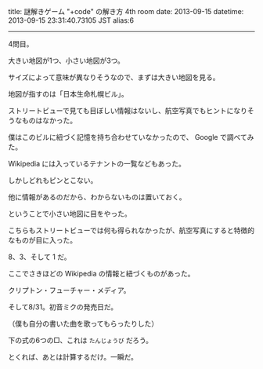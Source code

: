 title: 謎解きゲーム "+code" の解き方 4th room
date: 2013-09-15
datetime: 2013-09-15 23:31:40.73105 JST
alias:6

---

4問目。  

大きい地図が1つ、小さい地図が3つ。



サイズによって意味が異なりそうなので、まずは大きい地図を見る。  

地図が指すのは「日本生命札幌ビル」。  

ストリートビューで見ても目ぼしい情報はないし、航空写真でもヒントになりそうなものはなかった。  

僕はこのビルに紐づく記憶を持ち合わせていなかったので、 Google で調べてみた。  

Wikipedia には入っているテナントの一覧などもあった。  

しかしどれもピンとこない。



他に情報があるのだから、わからないものは置いておく。  

ということで小さい地図に目をやった。  

こちらもストリートビューでは何も得られなかったが、航空写真にすると特徴的なものが目に入った。  

8、3、そして 1 だ。



ここでさきほどの Wikipedia の情報と紐づくものがあった。  

クリプトン・フューチャー・メディア。  

そして8/31。初音ミクの発売日だ。  

（僕も自分の書いた曲を歌ってもらったりした）



下の式の6つの□、これは `たんじょうび` だろう。  

とくれば、あとは計算するだけ。一瞬だ。

